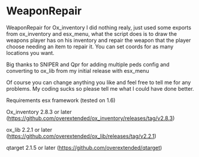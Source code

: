 # WeaponRepair
WeaponRepair for Ox_inventory
I did nothing realy, just used some exports from ox_inventory and esx_menu, what the script does is to draw the weapons player has on his inventory and repair the weapon that the player choose needing an item to repair it. You can set coords for as many locations you want.

Big thanks to SNIPER and Qpr for adding multiple peds config and converting to ox_lib from my initial release with esx_menu

Of course you can change anything you like and feel free to tell me for any problems. My coding sucks so please tell me what I could have done better.

Requirements
esx framework (tested on 1.6)

Ox_inventory 2.8.3 or later (https://github.com/overextended/ox_inventory/releases/tag/v2.8.3)

ox_lib 2.2.1 or later (https://github.com/overextended/ox_lib/releases/tag/v2.2.1)

qtarget 2.1.5 or later (https://github.com/overextended/qtarget)
